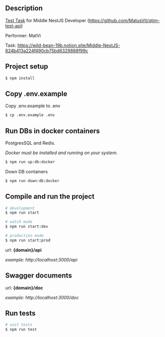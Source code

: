 ## Description

[Test Task](https://github.com/MatusVit/qtim-test-api) for Middle NestJS Developer
(https://github.com/MatusVit/qtim-test-api)

Performer: MatVi

Task: https://wild-bean-19b.notion.site/Middle-NestJS-824b413a224f490cb75bd6329888f99c

## Project setup

```bash
$ npm install
```

## Copy .env.example

Copy .env.example to .env

```bash
$ cp .env.example .env
```

## Run DBs in docker containers

PostgresSQL and Redis.

_Docker must be installed and running on your system._

```bash
$ npm run up:db:docker
```

Down DB containers

```bash
$ npm run down:db:docker
```

## Compile and run the project

```bash
# development
$ npm run start

# watch mode
$ npm run start:dev

# production mode
$ npm run start:prod
```

url: **{domain}/api**

_example: http://localhost:3000/api_

## Swagger documents

url: **{domain}/doc**

_example: http://localhost:3000/doc_

## Run tests

```bash
# unit tests
$ npm run test
```
